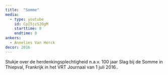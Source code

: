 ```yaml
---
title:  "Somme"
media:
  - type: youtube
    id: CpI5jzS2OgM
    starttime: 0
    endtime: 0
ankers:
  - Annelies Van Herck
decor: 2016
---
```


Stukje over de herdenkingsplechtigheid n.a.v. 100 jaar Slag bij de Somme in Thiepval, Frankrijk in het VRT Journaal van 1 juli 2016..
